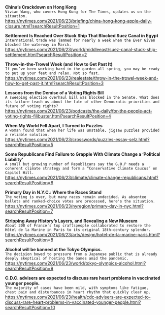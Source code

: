 **China’s Crackdown on Hong Kong**\
`Vivian Wang, who covers Hong Kong for The Times, updates us on the situation.`\
https://nytimes.com/2021/06/23/briefing/china-hong-kong-apple-daily-closure.html?searchResultPosition=1

**Settlement Is Reached Over Stuck Ship That Blocked Suez Canal in Egypt**\
`International trade was jammed for nearly a week when the Ever Given blocked the waterway in March.`\
https://nytimes.com/2021/06/23/world/middleeast/suez-canal-stuck-ship-settlement.html?searchResultPosition=2

**Throw-in-the-Trowel Week (and How to Get Past It)**\
`If you’ve been working hard in the garden all spring, you may be ready to put up your feet and relax. Not so fast.`\
https://nytimes.com/2021/06/23/realestate/throw-in-the-trowel-week-and-how-to-get-past-it.html?searchResultPosition=3

**Lessons from the Demise of a Voting Rights Bill**\
`A sweeping election overhaul bill was blocked in the Senate. What does its failure teach us about the fate of other Democratic priorities and future of voting rights?`\
https://nytimes.com/2021/06/23/podcasts/the-daily/for-the-people-act-voting-rights-filibuster.html?searchResultPosition=4

**When My World Fell Apart, I Turned to Puzzles**\
`A woman found that when her life was unstable, jigsaw puzzles provided a reliable solution.`\
https://nytimes.com/2021/06/23/crosswords/puzzles-essay-selz.html?searchResultPosition=5

**Some Republicans Find Failure to Grapple With Climate Change a ‘Political Liability’**\
`A small but growing number of Republicans say the G.O.P needs a coherent climate strategy and form a “Conservative Climate Caucus” on Capitol Hill.`\
https://nytimes.com/2021/06/23/climate/climate-change-republicans.html?searchResultPosition=6

**Primary Day in N.Y.C.: Where the Races Stand**\
`The voting is over, but many races remain undecided. As absentee ballots and ranked-choice votes are processed, here's the situation.`\
https://nytimes.com/2021/06/23/nyregion/primary-day-in-nyc.html?searchResultPosition=7

**Stripping Away History’s Layers, and Revealing a New Museum**\
`About 200 of France’s top craftspeople collaborated to restore the Hôtel de la Marine in Paris to its original 18th-century splendor.`\
https://nytimes.com/2021/06/23/arts/design/hotel-de-la-marine-paris.html?searchResultPosition=8

**Alcohol will be banned at the Tokyo Olympics.**\
`The decision bowed to pressure from a Japanese public that is already deeply skeptical of hosting the Games amid the pandemic.`\
https://nytimes.com/2021/06/23/world/tokyo-olympics-alcohol.html?searchResultPosition=9

**C.D.C. advisers are expected to discuss rare heart problems in vaccinated younger people.**\
`The majority of cases have been mild, with symptoms like fatigue, chest pain and disturbances in heart rhythm that quickly clear up.`\
https://nytimes.com/2021/06/23/health/cdc-advisers-are-expected-to-discuss-rare-heart-problems-in-vaccinated-younger-people.html?searchResultPosition=10

